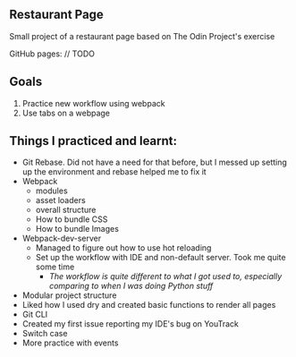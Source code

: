 ## Restaurant Page

Small project of a restaurant page based on The Odin Project's exercise

GitHub pages: // TODO

## Goals
1. Practice new workflow using webpack
2. Use tabs on a webpage 

## Things I practiced and learnt:
- Git Rebase. Did not have a need for that before, but I messed up setting up the environment and rebase helped me to fix it
- Webpack
  - modules
  - asset loaders
  - overall structure
  - How to bundle CSS
  - How to bundle Images
- Webpack-dev-server
  - Managed to figure out how to use hot reloading
  - Set up the workflow with IDE and non-default server. Took me quite some time
    - _The workflow is quite different to what I got used to, especially comparing to when I was doing Python stuff_
- Modular project structure
- Liked how I used dry and created basic functions to render all pages
- Git CLI
- Created my first issue reporting my IDE's bug on YouTrack
- Switch case
- More practice with events